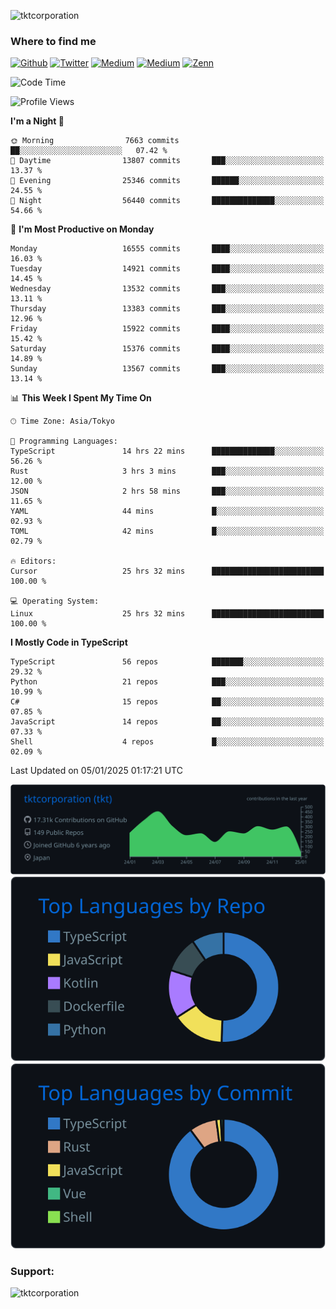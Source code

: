 <p align="left"> <img src="https://komarev.com/ghpvc/?username=tktcorporation&label=Profile%20views&color=0e75b6&style=flat" alt="tktcorporation" /> </p>

<h3>Where to find me</h3>
<p>
<a href="https://github.com/tktcorporation" target="_blank"><img alt="Github" src="https://img.shields.io/badge/GitHub-%2312100E.svg?&style=for-the-badge&logo=Github&logoColor=white" /></a>
<a href="https://twitter.com/tktcorporation" target="_blank"><img alt="Twitter" src="https://img.shields.io/badge/twitter-%231DA1F2.svg?&style=for-the-badge&logo=twitter&logoColor=white" /></a>
<a href="https://www.linkedin.com/in/tktcorporation" target="_blank"><img alt="Medium" src="https://img.shields.io/badge/linkdin-0a66c2.svg?&style=for-the-badge&logo=linkedin&logoColor=white" /></a>
<a href="https://qiita.com/tktcorporation" target="_blank"><img alt="Medium" src="https://img.shields.io/badge/qiita-55C500.svg?&style=for-the-badge&logo=qiita&logoColor=white" /></a>
<a href="https://zenn.dev/tktcorporation" target="_blank"><img alt="Zenn" src="https://img.shields.io/badge/Zenn-3EA8FF.svg?&style=for-the-badge&logo=Zenn&logoColor=white" /></a>
</p>
  
<!--START_SECTION:waka-->
![Code Time](http://img.shields.io/badge/Code%20Time-1%2C997%20hrs%2031%20mins-blue)

![Profile Views](http://img.shields.io/badge/Profile%20Views-0-blue)

**I'm a Night 🦉** 

```text
🌞 Morning                7663 commits        ██░░░░░░░░░░░░░░░░░░░░░░░   07.42 % 
🌆 Daytime                13807 commits       ███░░░░░░░░░░░░░░░░░░░░░░   13.37 % 
🌃 Evening                25346 commits       ██████░░░░░░░░░░░░░░░░░░░   24.55 % 
🌙 Night                  56440 commits       ██████████████░░░░░░░░░░░   54.66 % 
```
📅 **I'm Most Productive on Monday** 

```text
Monday                   16555 commits       ████░░░░░░░░░░░░░░░░░░░░░   16.03 % 
Tuesday                  14921 commits       ████░░░░░░░░░░░░░░░░░░░░░   14.45 % 
Wednesday                13532 commits       ███░░░░░░░░░░░░░░░░░░░░░░   13.11 % 
Thursday                 13383 commits       ███░░░░░░░░░░░░░░░░░░░░░░   12.96 % 
Friday                   15922 commits       ████░░░░░░░░░░░░░░░░░░░░░   15.42 % 
Saturday                 15376 commits       ████░░░░░░░░░░░░░░░░░░░░░   14.89 % 
Sunday                   13567 commits       ███░░░░░░░░░░░░░░░░░░░░░░   13.14 % 
```


📊 **This Week I Spent My Time On** 

```text
🕑︎ Time Zone: Asia/Tokyo

💬 Programming Languages: 
TypeScript               14 hrs 22 mins      ██████████████░░░░░░░░░░░   56.26 % 
Rust                     3 hrs 3 mins        ███░░░░░░░░░░░░░░░░░░░░░░   12.00 % 
JSON                     2 hrs 58 mins       ███░░░░░░░░░░░░░░░░░░░░░░   11.65 % 
YAML                     44 mins             █░░░░░░░░░░░░░░░░░░░░░░░░   02.93 % 
TOML                     42 mins             █░░░░░░░░░░░░░░░░░░░░░░░░   02.79 % 

🔥 Editors: 
Cursor                   25 hrs 32 mins      █████████████████████████   100.00 % 

💻 Operating System: 
Linux                    25 hrs 32 mins      █████████████████████████   100.00 % 
```

**I Mostly Code in TypeScript** 

```text
TypeScript               56 repos            ███████░░░░░░░░░░░░░░░░░░   29.32 % 
Python                   21 repos            ███░░░░░░░░░░░░░░░░░░░░░░   10.99 % 
C#                       15 repos            ██░░░░░░░░░░░░░░░░░░░░░░░   07.85 % 
JavaScript               14 repos            ██░░░░░░░░░░░░░░░░░░░░░░░   07.33 % 
Shell                    4 repos             █░░░░░░░░░░░░░░░░░░░░░░░░   02.09 % 
```




 Last Updated on 05/01/2025 01:17:21 UTC
<!--END_SECTION:waka-->

[![](https://raw.githubusercontent.com/tktcorporation/tktcorporation/master/profile-summary-card-output/github_dark/0-profile-details.svg)](https://github.com/vn7n24fzkq/github-profile-summary-cards)
[![](https://raw.githubusercontent.com/tktcorporation/tktcorporation/master/profile-summary-card-output/github_dark/1-repos-per-language.svg)](https://github.com/vn7n24fzkq/github-profile-summary-cards) [![](https://raw.githubusercontent.com/tktcorporation/tktcorporation/master/profile-summary-card-output/github_dark/2-most-commit-language.svg)](https://github.com/vn7n24fzkq/github-profile-summary-cards)

<h3 align="left">Support:</h3>
<p><a href="https://www.buymeacoffee.com/tktcorporation"> <img align="left" src="https://cdn.buymeacoffee.com/buttons/v2/default-yellow.png" height="50" width="210" alt="tktcorporation" /></a></p><br><br>
